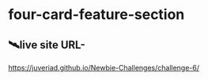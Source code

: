 # four-card-feature-section
## 🛰️live site URL- 
https://juveriad.github.io/Newbie-Challenges/challenge-6/
